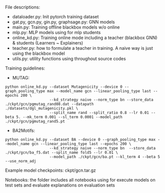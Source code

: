 File descriptions:
- dataloader.py: Init pytorch training dataset
- gat.py, gcn.py, gin.py, graphsage.py: GNN models
- main.py: Training offline blackbox models w/o online
- mlp.py: MLP models using for mlp students
- online_kd.py: Training online mode including a teacher (blackbox GNN) & students (Learners ~ Explainers)
- teacher.py: how to formulate a teacher in training. A naive way is just using the blackbox model
- utils.py: utility functions using throughout source codes

Training guidelines:

- MUTAG:
```
python online_kd.py --dataset Mutagenicity --device 0 --graph_pooling_type max --model_name gcn --linear_pooling_type last --epochs 200 \
                    --kd_strategy naive --norm_type bn --store_data ./ckpt/gcn/pgmutag_rand08.dat --datapath ./datasets/dgl_mutagenicity.pkl \
                    --split_name rand --split_ratio 0.8 --lr 0.01 --beta 5. --mk_term 0.001 --sl_term 0.0001 --model_path ./ckpt/gcn/pgmutag_rand5.pt
```

- BA2Motifs:
```
python online_kd.py --dataset BA --device 0 --graph_pooling_type max --model_name gcn --linear_pooling_type last --epochs 200 \
                    --kd_strategy naive --norm_type bn  --store_data ./ckpt/gcn/ba_f5.dat --split_name fold5 --lr 0.01 \
                    --model_path ./ckpt/gcn/ba.pt --kl_term 4 --beta 5 --use_norm_adj
```

Example model checkpoints: ckpt/gcn.tar.gz

Notebooks: the folder includes all notebooks using for execute models on test sets and evaluate explanations on evaluation sets